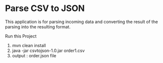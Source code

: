 # Parse CSV to JSON

This application is for parsing incoming data and converting the result of the parsing into the resulting format.

Run this Project
1. mvn clean install
2. java -jar csvtojson-1.0.jar order1.csv
3. output : order.json file
